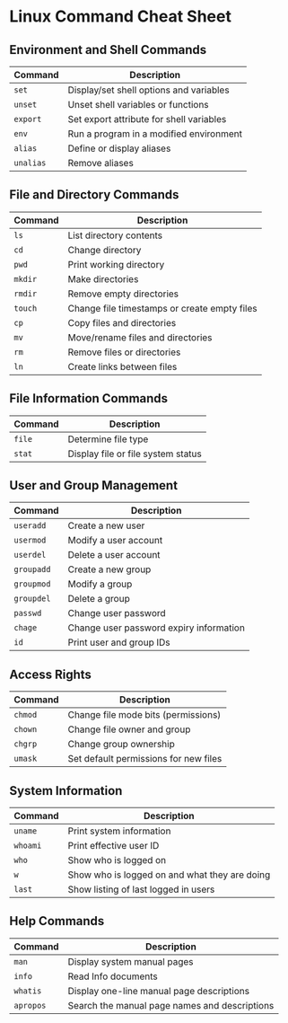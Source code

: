 # Linux Command Cheat Sheet

## Environment and Shell Commands

| Command   | Description                              |
| --------- | ---------------------------------------- |
| `set`     | Display/set shell options and variables  |
| `unset`   | Unset shell variables or functions       |
| `export`  | Set export attribute for shell variables |
| `env`     | Run a program in a modified environment  |
| `alias`   | Define or display aliases                |
| `unalias` | Remove aliases                           |

## File and Directory Commands

| Command | Description                                  |
| ------- | -------------------------------------------- |
| `ls`    | List directory contents                      |
| `cd`    | Change directory                             |
| `pwd`   | Print working directory                      |
| `mkdir` | Make directories                             |
| `rmdir` | Remove empty directories                     |
| `touch` | Change file timestamps or create empty files |
| `cp`    | Copy files and directories                   |
| `mv`    | Move/rename files and directories            |
| `rm`    | Remove files or directories                  |
| `ln`    | Create links between files                   |

## File Information Commands

| Command | Description                        |
| ------- | ---------------------------------- |
| `file`  | Determine file type                |
| `stat`  | Display file or file system status |

## User and Group Management

| Command    | Description                             |
| ---------- | --------------------------------------- |
| `useradd`  | Create a new user                       |
| `usermod`  | Modify a user account                   |
| `userdel`  | Delete a user account                   |
| `groupadd` | Create a new group                      |
| `groupmod` | Modify a group                          |
| `groupdel` | Delete a group                          |
| `passwd`   | Change user password                    |
| `chage`    | Change user password expiry information |
| `id`       | Print user and group IDs                |

## Access Rights

| Command | Description                           |
| ------- | ------------------------------------- |
| `chmod` | Change file mode bits (permissions)   |
| `chown` | Change file owner and group           |
| `chgrp` | Change group ownership                |
| `umask` | Set default permissions for new files |

## System Information

| Command  | Description                                   |
| -------- | --------------------------------------------- |
| `uname`  | Print system information                      |
| `whoami` | Print effective user ID                       |
| `who`    | Show who is logged on                         |
| `w`      | Show who is logged on and what they are doing |
| `last`   | Show listing of last logged in users          |

## Help Commands

| Command   | Description                                   |
| --------- | --------------------------------------------- |
| `man`     | Display system manual pages                   |
| `info`    | Read Info documents                           |
| `whatis`  | Display one-line manual page descriptions     |
| `apropos` | Search the manual page names and descriptions |
